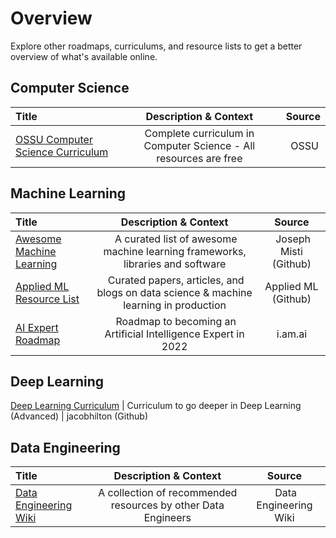 # Overview

Explore other roadmaps, curriculums, and resource lists to get a better overview of what's available online.

## Computer Science

Title | Description & Context | Source
:-- | :--: | :--:
[OSSU Computer Science Curriculum](https://github.com/ossu/computer-science) | Complete curriculum in Computer Science - All resources are free | OSSU


## Machine Learning

Title | Description & Context | Source
:-- | :--: | :--:
[Awesome Machine Learning](https://github.com/josephmisiti/awesome-machine-learning) | A curated list of awesome machine learning frameworks, libraries and software | Joseph Misti (Github)
[Applied ML Resource List](https://github.com/eugeneyan/applied-ml) | Curated papers, articles, and blogs on data science & machine learning in production | Applied ML (Github)
[AI Expert Roadmap](i.am.ai/roadmap) | Roadmap to becoming an Artificial Intelligence Expert in 2022 | i.am.ai

## Deep Learning

[Deep Learning Curriculum](https://github.com/jacobhilton/deep_learning_curriculum) | Curriculum to go deeper in Deep Learning (Advanced) | jacobhilton (Github)

## Data Engineering

Title | Description & Context | Source
:-- | :--: | :--:
[Data Engineering Wiki](https://dataengineering.wiki/Learning+Resources) | A collection of recommended resources by other Data Engineers | Data Engineering Wiki
